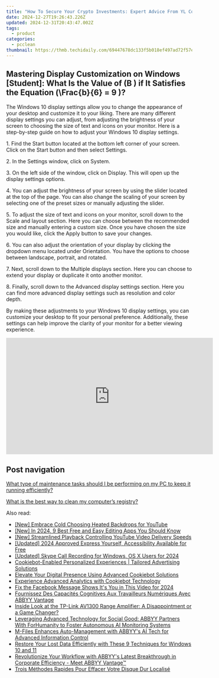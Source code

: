 ```yaml
---
title: "How To Secure Your Crypto Investments: Expert Advice From YL Computing & YL Software's Best Practices"
date: 2024-12-27T19:26:43.226Z
updated: 2024-12-31T20:43:47.002Z
tags:
  - product
categories:
  - pcclean
thumbnail: https://thmb.techidaily.com/69447678dc133f5b018ef497ad72f57eb0cb6c7d822e25e4c7a002557a9f1942.jpg
---
```


## Mastering Display Customization on Windows [Student]: What Is the Value of \(B \) if It Satisfies the Equation \(\Frac{b}{6} = 9 \)?

The Windows 10 display settings allow you to change the appearance of your desktop and customize it to your liking. There are many different display settings you can adjust, from adjusting the brightness of your screen to choosing the size of text and icons on your monitor. Here is a step-by-step guide on how to adjust your Windows 10 display settings. 

1\. Find the Start button located at the bottom left corner of your screen. Click on the Start button and then select Settings.

2\. In the Settings window, click on System.

3\. On the left side of the window, click on Display. This will open up the display settings options. 

4\. You can adjust the brightness of your screen by using the slider located at the top of the page. You can also change the scaling of your screen by selecting one of the preset sizes or manually adjusting the slider.

5\. To adjust the size of text and icons on your monitor, scroll down to the Scale and layout section. Here you can choose between the recommended size and manually entering a custom size. Once you have chosen the size you would like, click the Apply button to save your changes.

6\. You can also adjust the orientation of your display by clicking the dropdown menu located under Orientation. You have the options to choose between landscape, portrait, and rotated.

7\. Next, scroll down to the Multiple displays section. Here you can choose to extend your display or duplicate it onto another monitor.

8\. Finally, scroll down to the Advanced display settings section. Here you can find more advanced display settings such as resolution and color depth. 

By making these adjustments to your Windows 10 display settings, you can customize your desktop to fit your personal preference. Additionally, these settings can help improve the clarity of your monitor for a better viewing experience.

<!-- affiliate ads begin -->
<iframe width="560" height="315" src="https://www.youtube.com/embed/n-66V-LRK3Y?si=fNeB2pXCePeQli6E" title="YouTube video player" frameborder="0" allow="accelerometer; autoplay; clipboard-write; encrypted-media; gyroscope; picture-in-picture; web-share" referrerpolicy="strict-origin-when-cross-origin" allowfullscreen></iframe>
<!-- affiliate ads end -->

## Post navigation

[What type of maintenance tasks should I be performing on my PC to keep it running efficiently?](https://tools.techidaily.com/pcclean/products/)

[What is the best way to clean my computer’s registry?](https://tools.techidaily.com/pcclean/products/)

<ins class="adsbygoogle"
     style="display:block"
     data-ad-format="autorelaxed"
     data-ad-client="ca-pub-7571918770474297"
     data-ad-slot="1223367746"></ins>

<ins class="adsbygoogle"
     style="display:block"
     data-ad-client="ca-pub-7571918770474297"
     data-ad-slot="8358498916"
     data-ad-format="auto"
     data-full-width-responsive="true"></ins>

<span class="atpl-alsoreadstyle">Also read:</span>
<div><ul>
<li><a href="https://youtube-videos.techidaily.com/new-embrace-cold-choosing-heated-backdrops-for-youtube/"><u>[New] Embrace Cold Choosing Heated Backdrops for YouTube</u></a></li>
<li><a href="https://youtube-zero.techidaily.com/n-2024-9-best-free-and-easy-editing-apps-you-should-know/"><u>[New] In 2024, 9 Best Free and Easy Editing Apps You Should Know</u></a></li>
<li><a href="https://facebook-record-videos.techidaily.com/new-streamlined-playback-controlling-youtube-video-delivery-speeds/"><u>[New] Streamlined Playback Controlling YouTube Video Delivery Speeds</u></a></li>
<li><a href="https://article-posts.techidaily.com/updated-2024-approved-express-yourself-accessibility-available-for-free/"><u>[Updated] 2024 Approved Express Yourself, Accessibility Available for Free</u></a></li>
<li><a href="https://video-screen-grab.techidaily.com/updated-skype-call-recording-for-windows-os-x-users-for-2024/"><u>[Updated] Skype Call Recording for Windows, OS X Users for 2024</u></a></li>
<li><a href="https://discover-best.techidaily.com/cookiebot-enabled-personalized-experiences-tailored-advertising-solutions/"><u>Cookiebot-Enabled Personalized Experiences | Tailored Advertising Solutions</u></a></li>
<li><a href="https://discover-best.techidaily.com/elevate-your-digital-presence-using-advanced-cookiebot-solutions/"><u>Elevate Your Digital Presence Using Advanced Cookiebot Solutions</u></a></li>
<li><a href="https://discover-best.techidaily.com/experience-advanced-analytics-with-cookiebot-technology/"><u>Experience Advanced Analytics with Cookiebot Technology</u></a></li>
<li><a href="https://facebook-clips.techidaily.com/fix-the-facebook-message-shows-its-you-in-this-video-for-2024/"><u>Fix the Facebook Message Shows It's You in This Video for 2024</u></a></li>
<li><a href="https://discover-best.techidaily.com/fournissez-des-capacites-cognitives-aux-travailleurs-numeriques-avec-abbyy-vantage/"><u>Fournissez Des Capacités Cognitives Aux Travailleurs Numériques Avec ABBYY Vantage</u></a></li>
<li><a href="https://buynow-help.techidaily.com/inside-look-at-the-tp-link-av1300-range-amplifier-a-disappointment-or-a-game-changer/"><u>Inside Look at the TP-Link AV1300 Range Amplifier: A Disappointment or a Game Changer?</u></a></li>
<li><a href="https://discover-best.techidaily.com/leveraging-advanced-technology-for-social-good-abbyy-partners-with-forhumanity-to-foster-autonomous-ai-monitoring-systems/"><u>Leveraging Advanced Technology for Social Good: ABBYY Partners With ForHumanity to Foster Autonomous AI Monitoring Systems</u></a></li>
<li><a href="https://discover-best.techidaily.com/m-files-enhances-auto-management-with-abbyys-ai-tech-for-advanced-information-control/"><u>M-Files Enhances Auto-Management with ABBYY's AI Tech for Advanced Information Control</u></a></li>
<li><a href="https://win-hot.techidaily.com/restore-your-lost-data-efficiently-with-these-9-techniques-for-windows-10-and-11/"><u>Restore Your Lost Data Efficiently with These 9 Techniques for Windows 10 and 11</u></a></li>
<li><a href="https://discover-best.techidaily.com/revolutionize-your-workflow-with-abbyys-latest-breakthrough-in-corporate-efficiency-meet-abbyy-vantage/"><u>Revolutionize Your Workflow with ABBYY's Latest Breakthrough in Corporate Efficiency - Meet ABBYY Vantage™</u></a></li>
<li><a href="https://win-tricks.techidaily.com/trois-methodes-rapides-pour-effacer-votre-disque-dur-localise/"><u>Trois Méthodes Rapides Pour Effacer Votre Disque Dur Localisé</u></a></li>
</ul></div>

